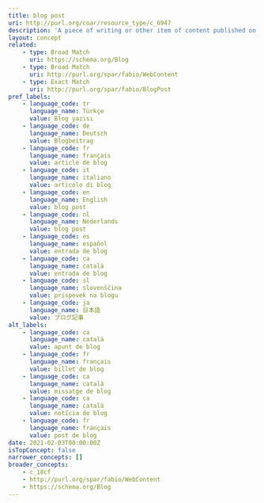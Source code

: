 ```yaml
---
title: blog post
uri: http://purl.org/coar/resource_type/c_6947
description: 'A piece of writing or other item of content published on a blog. [Source: https://www.lexico.com/definition/blog_post]'
layout: concept
related:
    - type: Broad Match
      uri: https://schema.org/Blog
    - type: Broad Match
      uri: http://purl.org/spar/fabio/WebContent
    - type: Exact Match
      uri: http://purl.org/spar/fabio/BlogPost
pref_labels:
    - language_code: tr
      language_name: Türkçe
      value: Blog yazısı
    - language_code: de
      language_name: Deutsch
      value: Blogbeitrag
    - language_code: fr
      language_name: français
      value: article de blog
    - language_code: it
      language_name: italiano
      value: articolo di blog
    - language_code: en
      language_name: English
      value: blog post
    - language_code: nl
      language_name: Nederlands
      value: blog post
    - language_code: es
      language_name: español
      value: entrada de blog
    - language_code: ca
      language_name: català
      value: entrada de blog
    - language_code: sl
      language_name: slovenščina
      value: prispevek na blogu
    - language_code: ja
      language_name: 日本語
      value: ブログ記事
alt_labels:
    - language_code: ca
      language_name: català
      value: apunt de blog
    - language_code: fr
      language_name: français
      value: billet de blog
    - language_code: ca
      language_name: català
      value: missatge de blog
    - language_code: ca
      language_name: català
      value: notícia de blog
    - language_code: fr
      language_name: français
      value: post de blog
date: 2021-02-03T00:00:00Z
isTopConcept: false
narrower_concepts: []
broader_concepts:
    - c_18cf
    - http://purl.org/spar/fabio/WebContent
    - https://schema.org/Blog
---
```


